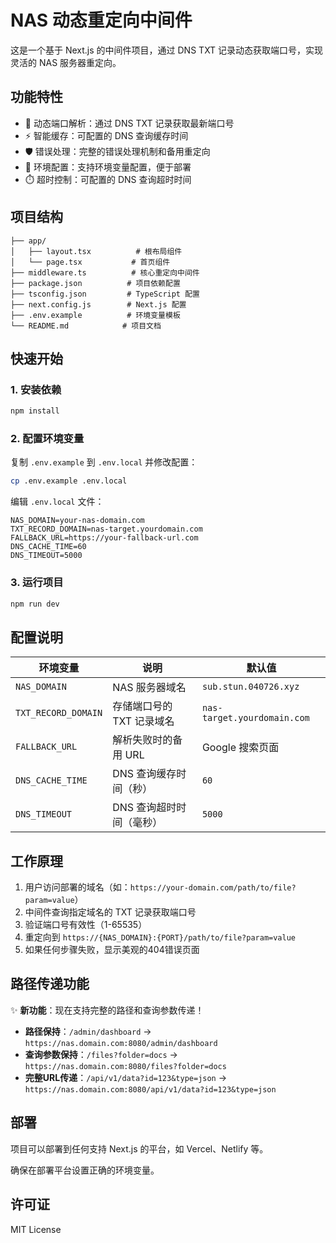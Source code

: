 # NAS 动态重定向中间件

这是一个基于 Next.js 的中间件项目，通过 DNS TXT 记录动态获取端口号，实现灵活的 NAS 服务器重定向。

## 功能特性

- 🔄 动态端口解析：通过 DNS TXT 记录获取最新端口号
- ⚡ 智能缓存：可配置的 DNS 查询缓存时间
- 🛡️ 错误处理：完整的错误处理机制和备用重定向
- 🔧 环境配置：支持环境变量配置，便于部署
- ⏱️ 超时控制：可配置的 DNS 查询超时时间

## 项目结构

```
├── app/
│   ├── layout.tsx          # 根布局组件
│   └── page.tsx           # 首页组件
├── middleware.ts          # 核心重定向中间件
├── package.json          # 项目依赖配置
├── tsconfig.json         # TypeScript 配置
├── next.config.js        # Next.js 配置
├── .env.example          # 环境变量模板
└── README.md            # 项目文档
```

## 快速开始

### 1. 安装依赖

```bash
npm install
```

### 2. 配置环境变量

复制 `.env.example` 到 `.env.local` 并修改配置：

```bash
cp .env.example .env.local
```

编辑 `.env.local` 文件：

```env
NAS_DOMAIN=your-nas-domain.com
TXT_RECORD_DOMAIN=nas-target.yourdomain.com
FALLBACK_URL=https://your-fallback-url.com
DNS_CACHE_TIME=60
DNS_TIMEOUT=5000
```

### 3. 运行项目

```bash
npm run dev
```

## 配置说明

| 环境变量 | 说明 | 默认值 |
|---------|------|--------|
| `NAS_DOMAIN` | NAS 服务器域名 | `sub.stun.040726.xyz` |
| `TXT_RECORD_DOMAIN` | 存储端口号的 TXT 记录域名 | `nas-target.yourdomain.com` |
| `FALLBACK_URL` | 解析失败时的备用 URL | Google 搜索页面 |
| `DNS_CACHE_TIME` | DNS 查询缓存时间（秒） | `60` |
| `DNS_TIMEOUT` | DNS 查询超时时间（毫秒） | `5000` |

## 工作原理

1. 用户访问部署的域名（如：`https://your-domain.com/path/to/file?param=value`）
2. 中间件查询指定域名的 TXT 记录获取端口号
3. 验证端口号有效性（1-65535）
4. 重定向到 `https://{NAS_DOMAIN}:{PORT}/path/to/file?param=value`
5. 如果任何步骤失败，显示美观的404错误页面

## 路径传递功能

✨ **新功能**：现在支持完整的路径和查询参数传递！

- **路径保持**：`/admin/dashboard` → `https://nas.domain.com:8080/admin/dashboard`
- **查询参数保持**：`/files?folder=docs` → `https://nas.domain.com:8080/files?folder=docs`
- **完整URL传递**：`/api/v1/data?id=123&type=json` → `https://nas.domain.com:8080/api/v1/data?id=123&type=json`

## 部署

项目可以部署到任何支持 Next.js 的平台，如 Vercel、Netlify 等。

确保在部署平台设置正确的环境变量。

## 许可证

MIT License